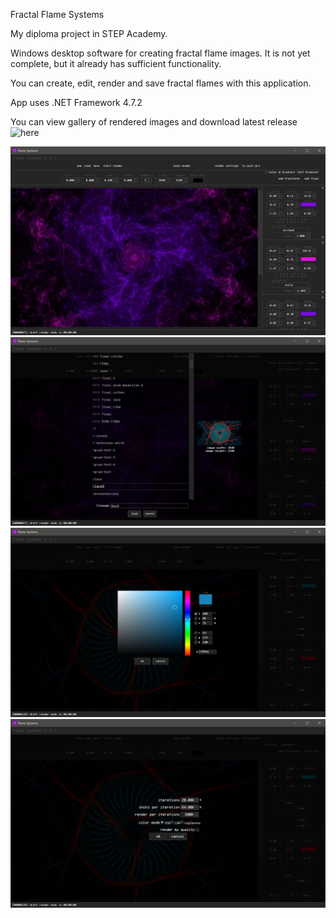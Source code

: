 Fractal Flame Systems

My diploma project in STEP Academy.

Windows desktop software for creating fractal flame images. It is not yet complete, but it already has sufficient functionality.

You can create, edit, render and save fractal flames with this application.

App uses .NET Framework 4.7.2

You can view gallery of rendered images and download latest release ![here](https://drive.google.com/drive/folders/1Y0wFxWtkSyBZg-t_Zqu1sXsZEiHiiV3T?usp=sharing) 

![](readme_images/main_view.jpg)
![](readme_images/open_file.jpg)
![](readme_images/color_selection.jpg)
![](readme_images/render_settings.jpg)
